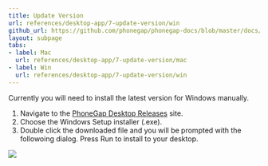 ```yaml
---
title: Update Version
url: references/desktop-app/7-update-version/win
github_url: https://github.com/phonegap/phonegap-docs/blob/master/docs/3-references/desktop-app/7-update-version/2-win.html.md
layout: subpage
tabs:
- label: Mac
  url: references/desktop-app/7-update-version/mac
- label: Win
  url: references/desktop-app/7-update-version/win
---
```


Currently you will need to install the latest version for Windows manually. 

1. Navigate to the [PhoneGap Desktop Releases](https://github.com/phonegap/phonegap-app-desktop/releases) site.
2. Choose the Windows Setup installer (.exe).
3. Double click the downloaded file and you will be prompted with the followoing dialog. Press Run to install to your desktop.

![](/images/win-install.png)